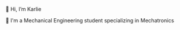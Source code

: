 👋 Hi, I’m Karlie

🌱 I'm a Mechanical Engineering student specializing in Mechatronics


<!---
karliewzy/karliewzy is a ✨ special ✨ repository because its `README.md` (this file) appears on your GitHub profile.
You can click the Preview link to take a look at your changes.
--->
